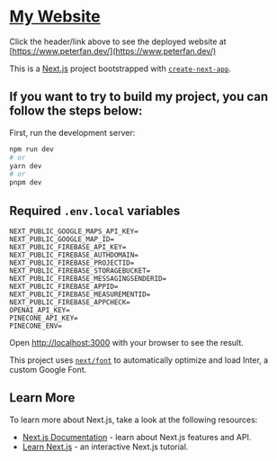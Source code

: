 # [My Website](https://www.peterfan.dev/)
Click the header/link above to see the deployed website at [https://www.peterfan.dev/](https://www.peterfan.dev/)

This is a [Next.js](https://nextjs.org/) project bootstrapped with [`create-next-app`](https://github.com/vercel/next.js/tree/canary/packages/create-next-app).

## If you want to try to build my project, you can follow the steps below:

First, run the development server:

```bash
npm run dev
# or
yarn dev
# or
pnpm dev
```

## Required `.env.local` variables

```
NEXT_PUBLIC_GOOGLE_MAPS_API_KEY=
NEXT_PUBLIC_GOOGLE_MAP_ID=
NEXT_PUBLIC_FIREBASE_API_KEY=
NEXT_PUBLIC_FIREBASE_AUTHDOMAIN=
NEXT_PUBLIC_FIREBASE_PROJECTID=
NEXT_PUBLIC_FIREBASE_STORAGEBUCKET=
NEXT_PUBLIC_FIREBASE_MESSAGINGSENDERID=
NEXT_PUBLIC_FIREBASE_APPID=
NEXT_PUBLIC_FIREBASE_MEASUREMENTID=
NEXT_PUBLIC_FIREBASE_APPCHECK=
OPENAI_API_KEY=
PINECONE_API_KEY=
PINECONE_ENV=
```

Open [http://localhost:3000](http://localhost:3000) with your browser to see the result.

This project uses [`next/font`](https://nextjs.org/docs/basic-features/font-optimization) to automatically optimize and load Inter, a custom Google Font.

## Learn More

To learn more about Next.js, take a look at the following resources:

- [Next.js Documentation](https://nextjs.org/docs) - learn about Next.js features and API.
- [Learn Next.js](https://nextjs.org/learn) - an interactive Next.js tutorial.
